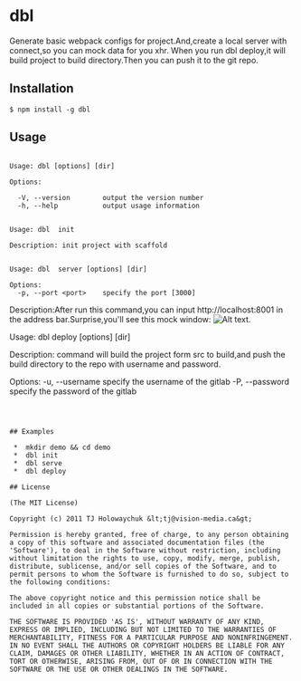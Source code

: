 
# dbl

  Generate basic webpack configs for project.And,create a local server with connect,so you can mock data for you xhr.
  When you run dbl deploy,it will build project to build directory.Then you can push it to the git repo.

## Installation

    $ npm install -g dbl

## Usage

```

Usage: dbl [options] [dir]

Options:

  -V, --version        output the version number
  -h, --help           output usage information
```

```

Usage: dbl  init 

Description: init project with scaffold 

```

```

Usage: dbl  server [options] [dir]

Options:
  -p, --port <port>    specify the port [3000]
```

Description:After run this command,you can input http://localhost:8001 in the address bar.Surprise,you'll see this mock window:
![Alt text](https://img.alicdn.com/tps/TB1p.VWKpXXXXcAXXXXXXXXXXXX-1374-595.jpg).

Usage: dbl  deploy [options] [dir]

Description: command will build the project form src to build,and push the build directory to the repo with username and password.

Options:
  -u, --username <username>    specify the username of the gitlab
  -P, --password <password>    specify the password of the gitlab
```



## Examples

 *  mkdir demo && cd demo
 *  dbl init
 *  dbl serve
 *  dbl deploy

## License 

(The MIT License)

Copyright (c) 2011 TJ Holowaychuk &lt;tj@vision-media.ca&gt;

Permission is hereby granted, free of charge, to any person obtaining
a copy of this software and associated documentation files (the
'Software'), to deal in the Software without restriction, including
without limitation the rights to use, copy, modify, merge, publish,
distribute, sublicense, and/or sell copies of the Software, and to
permit persons to whom the Software is furnished to do so, subject to
the following conditions:

The above copyright notice and this permission notice shall be
included in all copies or substantial portions of the Software.

THE SOFTWARE IS PROVIDED 'AS IS', WITHOUT WARRANTY OF ANY KIND,
EXPRESS OR IMPLIED, INCLUDING BUT NOT LIMITED TO THE WARRANTIES OF
MERCHANTABILITY, FITNESS FOR A PARTICULAR PURPOSE AND NONINFRINGEMENT.
IN NO EVENT SHALL THE AUTHORS OR COPYRIGHT HOLDERS BE LIABLE FOR ANY
CLAIM, DAMAGES OR OTHER LIABILITY, WHETHER IN AN ACTION OF CONTRACT,
TORT OR OTHERWISE, ARISING FROM, OUT OF OR IN CONNECTION WITH THE
SOFTWARE OR THE USE OR OTHER DEALINGS IN THE SOFTWARE.
